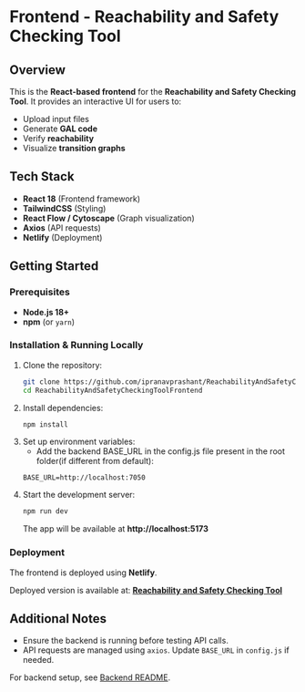 # Frontend - Reachability and Safety Checking Tool

## Overview
This is the **React-based frontend** for the **Reachability and Safety Checking Tool**. It provides an interactive UI for users to:
- Upload input files
- Generate **GAL code**
- Verify **reachability**
- Visualize **transition graphs**

## Tech Stack
- **React 18** (Frontend framework)
- **TailwindCSS** (Styling)
- **React Flow / Cytoscape** (Graph visualization)
- **Axios** (API requests)
- **Netlify** (Deployment)

## Getting Started

### Prerequisites
- **Node.js 18+**
- **npm** (or `yarn`)

### Installation & Running Locally
1. Clone the repository:
   ```sh
   git clone https://github.com/ipranavprashant/ReachabilityAndSafetyCheckingTool.git
   cd ReachabilityAndSafetyCheckingToolFrontend
   ```
2. Install dependencies:
   ```sh
   npm install
   ```
3. Set up environment variables:
   - Add the backend BASE_URL in the config.js file present in the root folder(if different from default):
   ```
   BASE_URL=http://localhost:7050
   ```
4. Start the development server:
   ```sh
   npm run dev
   ```
   The app will be available at **http://localhost:5173**

### Deployment
The frontend is deployed using **Netlify**.

Deployed version is available at: **[Reachability and Safety Checking Tool](https://safetychecking.netlify.app/)**

## Additional Notes
- Ensure the backend is running before testing API calls.
- API requests are managed using `axios`. Update `BASE_URL` in `config.js` if needed.

For backend setup, see [Backend README](../backend/README.md).

